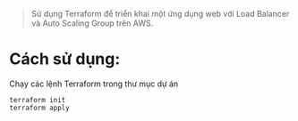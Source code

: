 > Sử dụng Terraform để triển khai một ứng dụng web với Load Balancer và Auto Scaling Group trên AWS.​
# Cách sử dụng:
Chạy các lệnh Terraform trong thư mục dự án
```shell
terraform init
terraform apply
```
